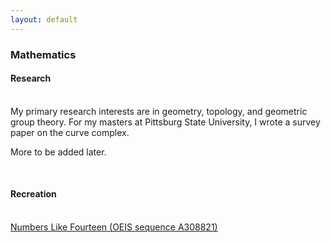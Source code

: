 ```yaml
---
layout: default
---
```


### Mathematics

#### Research

<br/> My primary research interests are in geometry, topology, and geometric group theory. For my masters at Pittsburg State University, I wrote a survey paper on the curve complex.

More to be added later.

<br/>

#### Recreation

<br/> [Numbers Like Fourteen (OEIS sequence A308821)](./nlfourteen.html)


